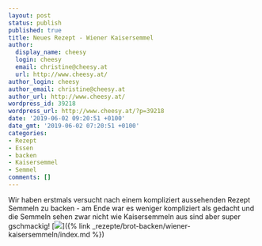 ```yaml
---
layout: post
status: publish
published: true
title: Neues Rezept - Wiener Kaisersemmel
author:
  display_name: cheesy
  login: cheesy
  email: christine@cheesy.at
  url: http://www.cheesy.at/
author_login: cheesy
author_email: christine@cheesy.at
author_url: http://www.cheesy.at/
wordpress_id: 39218
wordpress_url: http://www.cheesy.at/?p=39218
date: '2019-06-02 09:20:51 +0100'
date_gmt: '2019-06-02 07:20:51 +0100'
categories:
- Rezept
- Essen
- backen
- Kaisersemmel
- Semmel
comments: []
---
```

Wir haben erstmals versucht nach einem kompliziert aussehenden Rezept Semmeln zu backen - am Ende war es weniger kompliziert als gedacht und die Semmeln sehen zwar nicht wie Kaisersemmeln aus sind aber super gschmackig!
[![](http://www.cheesy.at/wp-content/uploads/Semmeln-1.jpg)]({% link _rezepte/brot-backen/wiener-kaisersemmeln/index.md %})
